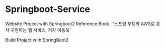 # Springboot-Service
Website Project with Springboot2
Reference Book : '스프링 부트와 AWS로 혼자 구현하는 웹 서비스, 저자 이동욱'

Build Project with SpringBoot2
